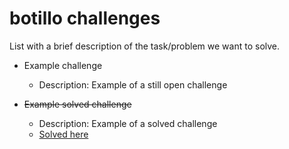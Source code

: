 # botillo challenges

List with a brief description of the task/problem we want to solve.



* Example challenge

    * Description: Example of a still open challenge

* ~~Example solved challenge~~

    * Description: Example of a solved challenge
    * [Solved here](solutions.md#solution2)
